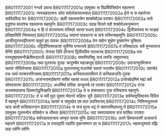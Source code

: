 BR0111172001    गन्धर्व उवाच
BR0111172001a	एवमुक्तः स विप्रर्षिर्वसिष्ठेन महात्मना
BR0111172001c	न्ययच्छदात्मनः कोपं सर्वलोकपराभवात्
BR0111172002a	ईजे च स महातेजाः सर्ववेदविदां वरः
BR0111172002c	ऋषी राक्षससत्रेण शाक्तेयोऽथ पराशरः
BR0111172003a	ततो वृद्धांश्च बालांश्च राक्षसान्स महामुनिः
BR0111172003c	ददाह वितते यज्ञे शक्तेर्वधमनुस्मरन्
BR0111172004a	न हि तं वारयामास वसिष्ठो रक्षसां वधात्
BR0111172004c	द्वितीयामस्य मा भाङ्क्षं प्रतिज्ञामिति निश्चयात्
BR0111172005a	त्रयाणां पावकानां स सत्रे तस्मिन्महामुनिः
BR0111172005c	आसीत्पुरस्ताद्दीप्तानां चतुर्थ इव पावकः
BR0111172006a	तेन यज्ञेन शुभ्रेण हूयमानेन युक्तितः
BR0111172006c	तद्विदीपितमाकाशं सूर्येणेव घनात्यये
BR0111172007a	तं वसिष्ठादयः सर्वे मुनयस्तत्र मेनिरे
BR0111172007c	तेजसा दिवि दीप्यन्तं द्वितीयमिव भास्करम्
BR0111172008a	ततः परमदुष्प्रापमन्यैर्ऋषिरुदारधीः
BR0111172008c	समापिपयिषुः सत्रं तमत्रिः समुपागमत्
BR0111172009a	तथा पुलस्त्यः पुलहः क्रतुश्चैव महाक्रतुम्
BR0111172009c	उपाजग्मुरमित्रघ्न रक्षसां जीवितेप्सया
BR0111172010a	पुलस्त्यस्तु वधात्तेषां रक्षसां भरतर्षभ
BR0111172010c	उवाचेदं वचः पार्थ पराशरमरिन्दमम्
BR0111172011a	कच्चित्तातापविघ्नं ते कच्चिन्नन्दसि पुत्रक
BR0111172011c	अजानतामदोषाणां सर्वेषां रक्षसां वधात्
BR0111172012a	प्रजोच्छेदमिमं मह्यं सर्वं सोमपसत्तम
BR0111172012c	अधर्मिष्ठं वरिष्ठः सन्कुरुषे त्वं पराशर
BR0111172012e	राजा कल्माषपादश्च दिवमारोढुमिच्छति
BR0111172013a	ये च शक्त्यवराः पुत्रा वसिष्ठस्य महामुनेः
BR0111172013c	ते च सर्वे मुदा युक्ता मोदन्ते सहिताः सुरैः
BR0111172013e	सर्वमेतद्वसिष्ठस्य विदितं वै महामुने
BR0111172014a	रक्षसां च समुच्छेद एष तात तपस्विनाम्
BR0111172014c	निमित्तभूतस्त्वं चात्र क्रतौ वासिष्ठनन्दन
BR0111172014e	स सत्रं मुञ्च भद्रं ते समाप्तमिदमस्तु ते
BR0111172015a	एवमुक्तः पुलस्त्येन वसिष्ठेन च धीमता
BR0111172015c	तदा समापयामास सत्रं शाक्तिः पराशरः
BR0111172016a	सर्वराक्षससत्राय सम्भृतं पावकं मुनिः
BR0111172016c	उत्तरे हिमवत्पार्श्वे उत्ससर्ज महावने
BR0111172017a	स तत्राद्यापि रक्षांसि वृक्षानश्मान एव च
BR0111172017c	भक्षयन्दृश्यते वह्निः सदा पर्वणि पर्वणि
